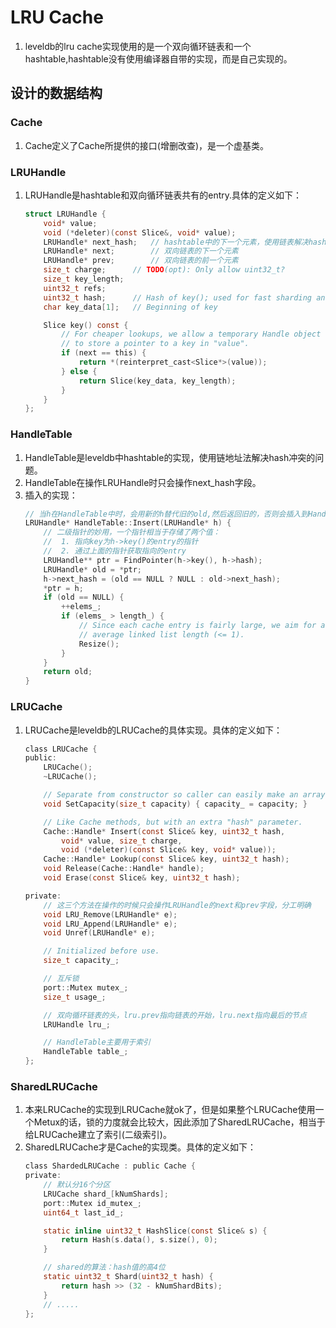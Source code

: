 LRU Cache
==========

1. leveldb的lru cache实现使用的是一个双向循环链表和一个hashtable,hashtable没有使用编译器自带的实现，而是自己实现的。

## 设计的数据结构 ##

### Cache ###

1. Cache定义了Cache所提供的接口(增删改查)，是一个虚基类。

### LRUHandle ###

1. LRUHandle是hashtable和双向循环链表共有的entry.具体的定义如下：
    ```c
    struct LRUHandle {
        void* value;
        void (*deleter)(const Slice&, void* value);
        LRUHandle* next_hash;   // hashtable中的下一个元素，使用链表解决hash冲突
        LRUHandle* next;        // 双向链表的下一个元素
        LRUHandle* prev;        // 双向链表的前一个元素
        size_t charge;      // TODO(opt): Only allow uint32_t?
        size_t key_length;
        uint32_t refs;
        uint32_t hash;      // Hash of key(); used for fast sharding and comparisons
        char key_data[1];   // Beginning of key

        Slice key() const {
            // For cheaper lookups, we allow a temporary Handle object
            // to store a pointer to a key in "value".
            if (next == this) {
                return *(reinterpret_cast<Slice*>(value));
            } else {
                return Slice(key_data, key_length);
            }
        }
    };
    ```

### HandleTable ###

1. HandleTable是leveldb中hashtable的实现，使用链地址法解决hash冲突的问题。
2. HandleTable在操作LRUHandle时只会操作next_hash字段。
3. 插入的实现：
    ```c
    // 当h在HandleTable中时，会用新的h替代旧的old,然后返回旧的，否则会插入到HandleTable中
    LRUHandle* HandleTable::Insert(LRUHandle* h) {
        // 二级指针的妙用，一个指针相当于存储了两个值：
        //  1. 指向key为h->key()的entry的指针
        //  2. 通过上面的指针获取指向的entry
        LRUHandle** ptr = FindPointer(h->key(), h->hash);
        LRUHandle* old = *ptr;
        h->next_hash = (old == NULL ? NULL : old->next_hash);
        *ptr = h;
        if (old == NULL) {
            ++elems_;
            if (elems_ > length_) {
                // Since each cache entry is fairly large, we aim for a small
                // average linked list length (<= 1).
                Resize();
            }
        }
        return old;
    }
    ```

### LRUCache ###

1. LRUCache是leveldb的LRUCache的具体实现。具体的定义如下：
    ```c
    class LRUCache {
    public:
        LRUCache();
        ~LRUCache();

        // Separate from constructor so caller can easily make an array of LRUCache
        void SetCapacity(size_t capacity) { capacity_ = capacity; }

        // Like Cache methods, but with an extra "hash" parameter.
        Cache::Handle* Insert(const Slice& key, uint32_t hash,
            void* value, size_t charge,
            void (*deleter)(const Slice& key, void* value));
        Cache::Handle* Lookup(const Slice& key, uint32_t hash);
        void Release(Cache::Handle* handle);
        void Erase(const Slice& key, uint32_t hash);

    private:
        // 这三个方法在操作的时候只会操作LRUHandle的next和prev字段，分工明确
        void LRU_Remove(LRUHandle* e);
        void LRU_Append(LRUHandle* e);
        void Unref(LRUHandle* e);

        // Initialized before use.
        size_t capacity_;

        // 互斥锁
        port::Mutex mutex_;
        size_t usage_;

        // 双向循环链表的头，lru.prev指向链表的开始，lru.next指向最后的节点
        LRUHandle lru_;

        // HandleTable主要用于索引
        HandleTable table_;
    };
    ```

### SharedLRUCache ###

1. 本来LRUCache的实现到LRUCache就ok了，但是如果整个LRUCache使用一个Metux的话，锁的力度就会比较大，因此添加了SharedLRUCache，相当于给LRUCache建立了索引(二级索引)。
2. SharedLRUCache才是Cache的实现类。具体的定义如下：
    ```c
    class ShardedLRUCache : public Cache {
    private:
        // 默认分16个分区
        LRUCache shard_[kNumShards];
        port::Mutex id_mutex_;
        uint64_t last_id_;

        static inline uint32_t HashSlice(const Slice& s) {
            return Hash(s.data(), s.size(), 0);
        }

        // shared的算法：hash值的高4位
        static uint32_t Shard(uint32_t hash) {
            return hash >> (32 - kNumShardBits);
        }
        // .....
    };
    ```
